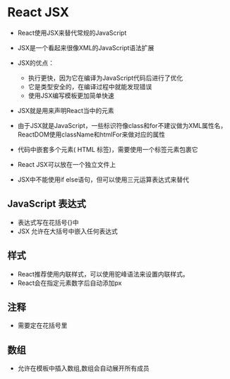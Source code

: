 # React JSX

- React使用JSX来替代常规的JavaScript
- JSX是一个看起来很像XML的JavaScript语法扩展
- JSX的优点：
  - 执行更快，因为它在编译为JavaScript代码后进行了优化
  - 它是类型安全的，在编译过程中就能发现错误
  - 使用JSX编写模板更加简单快速

- JSX就是用来声明React当中的元素
- 由于JSX就是JavaScript，一些标识符像class和for不建议做为XML属性名，ReactDOM使用className和htmlFor来做对应的属性
- 代码中嵌套多个元素( HTML 标签)，需要使用一个标签元素包裹它

- React JSX可以放在一个独立文件上
- JSX中不能使用if else语句，但可以使用三元运算表达式来替代

## JavaScript 表达式
  - 表达式写在花括号{}中
  - JSX 允许在大括号中嵌入任何表达式

## 样式
  - React推荐使用内联样式，可以使用驼峰语法来设置内联样式。
  - React会在指定元素数字后自动添加px

## 注释
  - 需要定在花括号里

## 数组
  - 允许在模板中插入数组,数组会自动展开所有成员
